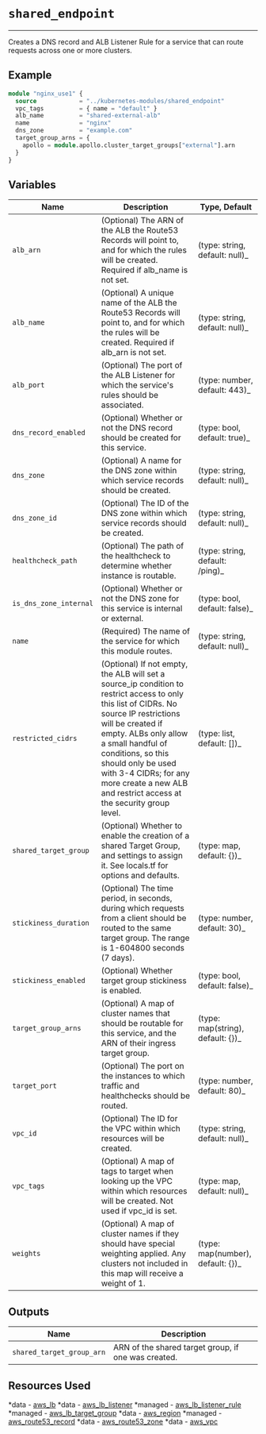 # `shared_endpoint`

---

Creates a DNS record and ALB Listener Rule for a service that can route requests across one or more clusters.

## Example

```terraform
module "nginx_use1" {
  source            = "../kubernetes-modules/shared_endpoint"
  vpc_tags          = { name = "default" }
  alb_name          = "shared-external-alb"
  name              = "nginx"
  dns_zone          = "example.com"
  target_group_arns = {
    apollo = module.apollo.cluster_target_groups["external"].arn
  }
}
```

## Variables
| Name | Description | Type, Default |
|------|-------------|---------------|
| `alb_arn` | (Optional) The ARN of the ALB the Route53 Records will point to, and for which the rules will be created.  Required if alb_name is not set. | (type: string, default: null)_ |
| `alb_name` | (Optional) A unique name of the ALB the Route53 Records will point to, and for which the rules will be created.  Required if alb_arn is not set. | (type: string, default: null)_ |
| `alb_port` | (Optional) The port of the ALB Listener for which the service's rules should be associated. | (type: number, default: 443)_ |
| `dns_record_enabled` | (Optional) Whether or not the DNS record should be created for this service. | (type: bool, default: true)_ |
| `dns_zone` | (Optional) A name for the DNS zone within which service records should be created. | (type: string, default: null)_ |
| `dns_zone_id` | (Optional) The ID of the DNS zone within which service records should be created. | (type: string, default: null)_ |
| `healthcheck_path` | (Optional) The path of the healthcheck to determine whether instance is routable. | (type: string, default: /ping)_ |
| `is_dns_zone_internal` | (Optional) Whether or not the DNS zone for this service is internal or external. | (type: bool, default: false)_ |
| `name` | (Required) The name of the service for which this module routes. | (type: string, default: null)_ |
| `restricted_cidrs` | (Optional) If not empty, the ALB will set a source_ip condition to restrict access to only this list of CIDRs.  No source IP restrictions will be created if empty.  ALBs only allow a small handful of conditions, so this should only be used with 3-4 CIDRs; for any more create a new ALB and restrict access at the security group level. | (type: list, default: [])_ |
| `shared_target_group` | (Optional) Whether to enable the creation of a shared Target Group, and settings to assign it.  See locals.tf for options and defaults. | (type: map, default: {})_ |
| `stickiness_duration` | (Optional) The time period, in seconds, during which requests from a client should be routed to the same target group. The range is 1-604800 seconds (7 days). | (type: number, default: 30)_ |
| `stickiness_enabled` | (Optional) Whether target group stickiness is enabled. | (type: bool, default: false)_ |
| `target_group_arns` | (Optional) A map of cluster names that should be routable for this service, and the ARN of their ingress target group. | (type: map(string), default: {})_ |
| `target_port` | (Optional) The port on the instances to which traffic and healthchecks should be routed. | (type: number, default: 80)_ |
| `vpc_id` | (Optional) The ID for the VPC within which resources will be created. | (type: string, default: null)_ |
| `vpc_tags` | (Optional) A map of tags to target when looking up the VPC within which resources will be created.  Not used if vpc_id is set. | (type: map, default: null)_ |
| `weights` | (Optional) A map of cluster names if they should have special weighting applied.  Any clusters not included in this map will receive a weight of 1. | (type: map(number), default: {})_ |

## Outputs
| Name | Description |
|------|-------------|
| `shared_target_group_arn` | ARN of the shared target group, if one was created. |

## Resources Used
*data - [aws_lb](https://registry.terraform.io/providers/hashicorp/aws/latest/docs/data-sources/lb)
*data - [aws_lb_listener](https://registry.terraform.io/providers/hashicorp/aws/latest/docs/data-sources/lb_listener)
*managed - [aws_lb_listener_rule](https://registry.terraform.io/providers/hashicorp/aws/latest/docs/resources/lb_listener_rule)
*managed - [aws_lb_target_group](https://registry.terraform.io/providers/hashicorp/aws/latest/docs/resources/lb_target_group)
*data - [aws_region](https://registry.terraform.io/providers/hashicorp/aws/latest/docs/data-sources/region)
*managed - [aws_route53_record](https://registry.terraform.io/providers/hashicorp/aws/latest/docs/resources/route53_record)
*data - [aws_route53_zone](https://registry.terraform.io/providers/hashicorp/aws/latest/docs/data-sources/route53_zone)
*data - [aws_vpc](https://registry.terraform.io/providers/hashicorp/aws/latest/docs/data-sources/vpc)
